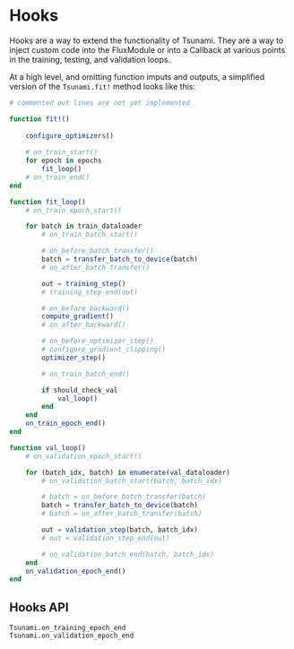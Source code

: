 # Hooks 

Hooks are a way to extend the functionality of Tsunami. They are a way to inject custom code into the FluxModule or
into a Callback at various points in the training, testing, and validation loops.

At a high level, and omitting function imputs and outputs, a simplified version of the `Tsunami.fit!` method looks like this:
```julia
# commented out lines are not yet implemented

function fit!()
    
    configure_optimizers()
    
    # on_train_start()
    for epoch in epochs
        fit_loop()
    # on_train_end()
end

function fit_loop()
    # on_train_epoch_start()

    for batch in train_dataloader
        # on_train_batch_start()

        # on_before_batch_transfer()
        batch = transfer_batch_to_device(batch)
        # on_after_batch_transfer()

        out = training_step()
        # training_step_end(out)

        # on_before_backward()
        compute_gradient()
        # on_after_backward()

        # on_before_optimizer_step()
        # configure_gradient_clipping()
        optimizer_step()

        # on_train_batch_end()

        if should_check_val
            val_loop()
        end
    end
    on_train_epoch_end()
end

function val_loop()
    # on_validation_epoch_start()

    for (batch_idx, batch) in enumerate(val_dataloader)
        # on_validation_batch_start(batch, batch_idx)

        # batch = on_before_batch_transfer(batch)
        batch = transfer_batch_to_device(batch)
        # batch = on_after_batch_transfer(batch)

        out = validation_step(batch, batch_idx)
        # out = validation_step_end(out)

        # on_validation_batch_end(batch, batch_idx)
    end
    on_validation_epoch_end()
end
```


## Hooks API

```@docs
Tsunami.on_training_epoch_end
Tsunami.on_validation_epoch_end
```
